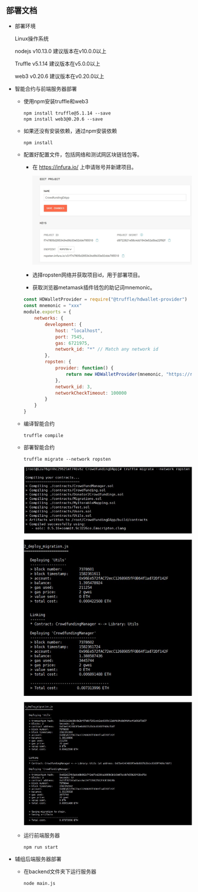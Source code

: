 ## 部署文档

- 部署环境

  Linux操作系统

  nodejs v10.13.0 建议版本在v10.0.0以上

  Truffle v5.1.14 建议版本在v5.0.0以上

  web3 v0.20.6 建议版本在v0.20.0以上

- 智能合约与前端服务器部署

  - 使用npm安装truffle和web3

    ```
    npm install truffle@5.1.14 --save
    npm install web3@0.20.6 --save
    ```

  - 如果还没有安装依赖，通过npm安装依赖

    ```
    npm install
    ```

  - 配置好配置文件，包括网络和测试网区块链钱包等。

    - 在 https://infura.io/ 上申请账号并新建项目。

      ![](https://github.com/Vilinz/CrowdfundingDAppDocs/raw/master/imgs/6-4-1.jpg)

    - 选择ropsten网络并获取项目id，用于部署项目。

    - 获取浏览器metamask插件钱包的助记词mnemonic。

    ```js
    const HDWalletProvider = require("@truffle/hdwallet-provider")
    const mnemonic = "xxx"
    module.exports = {  
        networks: {    
            development: {      
                host: "localhost",      
                port: 7545,      
                gas: 6721975,      
                network_id: "*" // Match any network id    
            },    
            ropsten: {      
                provider: function() {        
                    return new HDWalletProvider(mnemonic, "https://ropsten.infura.io/v3/xxx")      
                },      
                network_id: 3,      
                networkCheckTimeout: 100000    
            }  
        }
    }
    ```

  - 编译智能合约

    ```
    truffle compile
    ```

  - 部署智能合约

    ```
    truffle migrate --network ropsten
    ```

    ![](https://github.com/Vilinz/CrowdfundingDAppDocs/raw/master/imgs/6-4-2.jpg)

    ![](https://github.com/Vilinz/CrowdfundingDAppDocs/raw/master/imgs/6-4-3.jpg)

    ![](https://github.com/Vilinz/CrowdfundingDAppDocs/raw/master/imgs/6-4-4.jpg)

  - 运行前端服务器

    ```
    npm run start
    ```

- 辅组后端服务器部署

  - 在backend文件夹下运行服务器

    ```
    node main.js
    ```

    